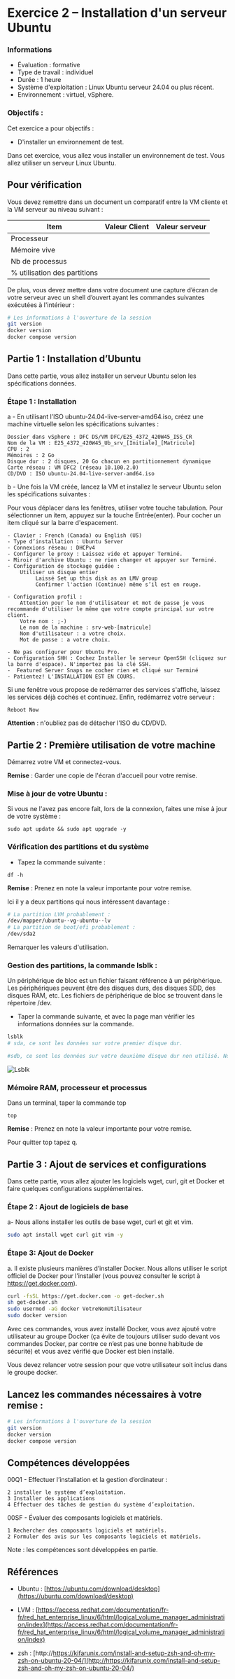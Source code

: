 # Exercice 2 – Installation d'un serveur Ubuntu

### Informations
- Évaluation : formative
- Type de travail : individuel
- Durée : 1 heure
- Système d'exploitation : Linux Ubuntu serveur 24.04 ou plus récent.
- Environnement : virtuel, vSphere.

### Objectifs :

Cet exercice a pour objectifs :  

- D'installer un environnement de test. 

Dans cet exercice, vous allez vous installer un environnement de test. Vous allez utiliser un serveur Linux Ubuntu.

## Pour vérification

Vous devez remettre dans un document un comparatif entre la VM cliente et la VM serveur au niveau suivant :  

| Item |    Valeur Client   | Valeur serveur|
| ---- |    -------------   | ---------------|
|Processeur |||
|Mémoire vive |||
|Nb de processus |||
|% utilisation des partitions|||

De plus, vous devez mettre dans votre document une capture d’écran de votre serveur avec un shell d’ouvert ayant les commandes suivantes exécutées à l'intérieur :

```bash
# Les informations à l'ouverture de la session 
git version
docker version
docker compose version
```

## Partie 1 : Installation d’Ubuntu 
Dans cette partie, vous allez installer un serveur Ubuntu selon les spécifications données.

### Étape 1 : Installation

a - En utilisant l’ISO ubuntu-24.04-live-server-amd64.iso, créez une machine virtuelle selon les spécifications suivantes :

    Dossier dans vSphere : DFC DS/VM DFC/E25_4372_420W45_ISS_CR  
    Nom de la VM : E25_4372_420W45_Ub_srv_[Initiale]_[Matricule]
    CPU : 2
    Mémoires : 2 Go
    Disque dur : 2 disques, 20 Go chacun en partitionnement dynamique 
    Carte réseau : VM DFC2 (réseau 10.100.2.0)
    CD/DVD : ISO ubuntu-24.04-live-server-amd64.iso
    

b -	Une fois la VM créée, lancez la VM et installez le serveur Ubuntu selon les spécifications suivantes :
    
Pour vous déplacer dans les fenêtres, utiliser votre touche tabulation. Pour sélectionner un item, appuyez sur la touche Entrée(enter). Pour cocher un item cliqué sur la barre d'espacement.

    - Clavier : French (Canada) ou English (US)
    - Type d’installation : Ubuntu Server
    - Connexions réseau : DHCPv4
    - Configurer le proxy : Laissez vide et appuyer Terminé.
    - Miroir d'archive Ubuntu : ne rien changer et appuyer sur Terminé.
    - Configuration de stockage guidée :
        Utiliser un disque entier
             Laissé Set up this disk as an LMV group
             Confirmer l'action (Continue) même s’il est en rouge.

	- Configuration profil :
        Attention pour le nom d'utilisateur et mot de passe je vous recommande d'utiliser le même que votre compte principal sur votre client.
        Votre nom : ;-)
        Le nom de la machine : srv-web-[matricule]
        Nom d'utilisateur : a votre choix.
        Mot de passe : a votre choix.

	- Ne pas configurer pour Ubuntu Pro.	
	- Configuration SHH : Cochez Installer le serveur OpenSSH (cliquez sur la barre d'espace). N'importez pas la clé SSH.  
	-  Featured Server Snaps ne cocher rien et cliqué sur Terminé
	- Patientez! L'INSTALLATION EST EN COURS.
 
 
Si une fenêtre vous propose de redémarrer des services s'affiche, laissez les services déjà cochés et continuez. Enfin, redémarrez votre serveur&nbsp;:

```
Reboot Now
```

**Attention** : n'oubliez pas de détacher l'ISO du CD/DVD.  

## Partie 2 : Première utilisation de votre machine

Démarrez votre VM et connectez-vous.

**Remise** : Garder une copie de l'écran d'accueil pour votre remise.

### Mise à jour de votre Ubuntu :

Si vous ne l'avez pas encore fait, lors de la connexion, faites une mise à jour de votre système : 

```
sudo apt update && sudo apt upgrade -y
```

### Vérification des partitions et du système

- Tapez la commande suivante :

```
df -h
```

**Remise** : Prenez en note la valeur importante pour votre remise.

Ici il y a deux partitions qui nous intéressent davantage :

```bash
# La partition LVM probablement : 
/dev/mapper/ubuntu--vg-ubuntu--lv
# La partition de boot/efi probablement :
/dev/sda2
```

Remarquer les valeurs d'utilisation.


### Gestion des partitions, la commande lsblk :

Un périphérique de bloc est un fichier faisant référence à un périphérique. Les périphériques peuvent être des disques durs, des disques SDD, des disques RAM, etc. Les fichiers de périphérique de bloc se trouvent dans le répertoire /dev.

-  Taper la commande suivante, et avec la page man vérifier les informations données sur la commande.

```bash
lsblk
# sda, ce sont les données sur votre premier disque dur.

#sdb, ce sont les données sur votre deuxième disque dur non utilisé. Nous allons le configurer dans un autre exercice.
```

![Lsblk](../images/lsblk.jpg)



### Mémoire RAM, processeur et processus

Dans un terminal, taper la commande top

```
top 
```

**Remise** : Prenez en note la valeur importante pour votre remise.

Pour quitter top tapez q.

## Partie 3 : Ajout de services et configurations

Dans cette partie, vous allez ajouter les logiciels wget, curl, git et Docker et faire quelques configurations supplémentaires.


### Étape 2 : Ajout de logiciels de base

a- Nous allons installer les outils de base wget, curl et git et vim.

```bash
sudo apt install wget curl git vim -y
```

### Étape 3: Ajout de Docker
a.	Il existe plusieurs manières d’installer Docker. Nous allons utiliser le script officiel de Docker pour l’installer (vous pouvez consulter le script à https://get.docker.com).

```bash
curl -fsSL https://get.docker.com -o get-docker.sh
sh get-docker.sh
sudo usermod -aG docker VotreNomUtilisateur
sudo docker version 
```

Avec ces commandes, vous avez installé Docker, vous avez ajouté votre utilisateur au groupe Docker (ça évite de toujours utiliser sudo devant vos commandes Docker, par contre ce n’est pas une bonne habitude de sécurité) et vous avez vérifié que Docker est bien installé.

Vous devez relancer votre session  pour que votre utilisateur soit inclus dans le groupe docker.

## Lancez les commandes nécessaires à votre remise :

```bash
# Les informations à l'ouverture de la session 
git version
docker version
docker compose version
```

## Compétences développées


00Q1 - Effectuer l’installation et la gestion d’ordinateur :

    2 installer le système d’exploitation.
    3 Installer des applications
    4 Effectuer des tâches de gestion du système d’exploitation.

00SF - Évaluer des composants logiciels et matériels.

    1 Rechercher des composants logiciels et matériels.
    2 Formuler des avis sur les composants logiciels et matériels.

Note : les compétences sont développées en partie.

## Références
- Ubuntu : [https://ubuntu.com/download/desktop](https://ubuntu.com/download/desktop)

- LVM : [https://access.redhat.com/documentation/fr-fr/red_hat_enterprise_linux/6/html/logical_volume_manager_administration/index](https://access.redhat.com/documentation/fr-fr/red_hat_enterprise_linux/6/html/logical_volume_manager_administration/index)

- zsh : [http://https://kifarunix.com/install-and-setup-zsh-and-oh-my-zsh-on-ubuntu-20-04/](http://https://kifarunix.com/install-and-setup-zsh-and-oh-my-zsh-on-ubuntu-20-04/) 
